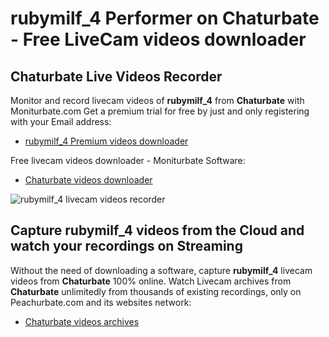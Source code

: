 # rubymilf_4 Performer on Chaturbate - Free LiveCam videos downloader

## Chaturbate Live Videos Recorder

Monitor and record livecam videos of **rubymilf_4** from **Chaturbate** with Moniturbate.com
Get a premium trial for free by just and only registering with your Email address:
* [rubymilf_4 Premium videos downloader](https://moniturbate.com/request-demo-licence-key.html)

Free livecam videos downloader - Moniturbate Software:
* [Chaturbate videos downloader](https://moniturbate.com/moniturbate-download-software.html)

![rubymilf_4 livecam videos recorder](https://peachurnet.com/templates/moniturbate-software.png)


## Capture rubymilf_4 videos from the Cloud and watch your recordings on Streaming

Without the need of downloading a software, capture **rubymilf_4** livecam videos from **Chaturbate** 100% online.
Watch Livecam archives from **Chaturbate** unlimitedly from thousands of existing recordings, only on Peachurbate.com and its websites network:
* [Chaturbate videos archives](https://peachurnet.com/)